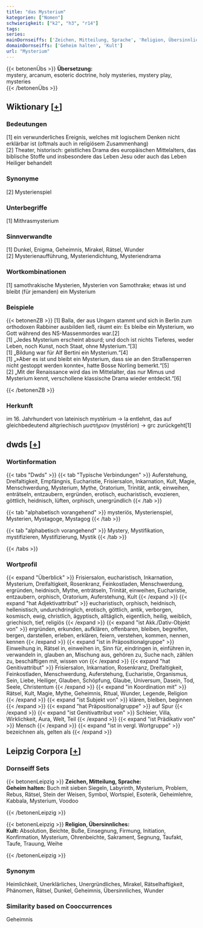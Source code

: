 ```yaml
---
title: "das Mysterium"
kategorien: ["Nomen"]
schwierigkeit: ["k2", "h3", "r14"]
tags:
series:
mainDornseiffs: ['Zeichen, Mitteilung, Sprache', 'Religion, Übersinnliches']
domainDornseiffs: ['Geheim halten', 'Kult']
url: "Mysterium"
---
```


{{< betonenÜbs >}}
**Übersetzung:**  
mystery, arcanum, esoteric doctrine, holy mysteries, mystery play, mysteries  
{{< /betonenÜbs >}}

## Wiktionary [[+](https://de.wiktionary.org/wiki/Mysterium)]

### Bedeutungen
[1] ein verwunderliches Ereignis, welches mit logischem Denken nicht erklärbar ist (oftmals auch in religiösem Zusammenhang)  
[2] Theater, historisch: geistliches Drama des europäischen Mittelalters, das biblische Stoffe und insbesondere das Leben Jesu oder auch das Leben Heiliger behandelt  

### Synonyme
[2] Mysterienspiel  

### Unterbegriffe
[1] Mithrasmysterium  

### Sinnverwandte
[1] Dunkel, Enigma, Geheimnis, Mirakel, Rätsel, Wunder  
[2] Mysterienaufführung, Mysteriendichtung, Mysteriendrama  

### Wortkombinationen
[1] samothrakische Mysterien, Mysterien von Samothrake; etwas ist und bleibt (für jemanden) ein Mysterium  

### Beispiele
{{< betonenZB >}}
[1] Balla, der aus Ungarn stammt und sich in Berlin zum orthodoxen Rabbiner ausbilden ließ, räumt ein: Es bleibe ein Mysterium, wo Gott während des NS-Massenmordes war.[2]  
[1] „Jedes Mysterium erscheint absurd; und doch ist nichts Tieferes, weder Leben, noch Kunst, noch Staat, ohne Mysterium.“[3]  
[1] „Bildung war für Alf Bertini ein Mysterium.“[4]  
[1] „»Aber es ist und bleibt ein Mysterium, dass sie an den Straßensperren nicht gestoppt werden konnte«, hatte Bosse Norling bemerkt.“[5]  
[2] „Mit der Renaissance wird das im Mittelalter, das nur Mimus und Mysterium kennt, verschollene klassische Drama wieder entdeckt.“[6]  

{{< /betonenZB >}}
### Herkunft
im 16. Jahrhundert von lateinisch mystērium → la entlehnt, das auf gleichbedeutend altgriechisch μυστήριον (mystḗrion) → grc zurückgeht[1]  



## dwds [[+](https://www.dwds.de/wb/Mysterium)]

### Wortinformation
{{< tabs "Dwds" >}}
{{< tab "Typische Verbindungen" >}}
Auferstehung, Dreifaltigkeit, Empfängnis, Eucharistie, Frisiersalon, Inkarnation, Kult, Magie, Menschwerdung, Mysterium, Mythe, Oratorium, Trinität, antik, einweihen, enträtseln, entzaubern, ergründen, erotisch, eucharistisch, evozieren, göttlich, heidnisch, lüften, orphisch, unergründlich
{{< /tab >}}

{{< tab "alphabetisch vorangehend" >}}
mysteriös, Mysterienspiel, Mysterien, Mystagoge, Mystagog
{{< /tab >}}

{{< tab "alphabetisch vorangehend" >}}
Mystery, Mystifikation, mystifizieren, Mystifizierung, Mystik
{{< /tab >}}

{{< /tabs >}}

### Wortprofil
{{< expand "Überblick" >}} Frisiersalon, eucharistisch, Inkarnation, Mysterium, Dreifaltigkeit, Rosenkranz, Feinkostladen, Menschwerdung, ergründen, heidnisch, Mythe, enträtseln, Trinität, einweihen, Eucharistie, entzaubern, orphisch, Oratorium, Auferstehung, Kult {{< /expand >}}
{{< expand "hat Adjektivattribut" >}} eucharistisch, orphisch, heidnisch, hellenistisch, undurchdringlich, erotisch, göttlich, antik, verborgen, kosmisch, ewig, christlich, ägyptisch, alltäglich, eigentlich, heilig, weiblich, griechisch, tief, religiös {{< /expand >}}
{{< expand "ist Akk./Dativ-Objekt von" >}} ergründen, erkunden, aufklären, offenbaren, bleiben, begreifen, bergen, darstellen, erleben, erklären, feiern, verstehen, kommen, nennen, kennen {{< /expand >}}
{{< expand "ist in Präpositionalgruppe" >}} Einweihung in, Rätsel in, einweihen in, Sinn für, eindringen in, einführen in, verwandeln in, glauben an, Mischung aus, gehören zu, Suche nach, zählen zu, beschäftigen mit, wissen von {{< /expand >}}
{{< expand "hat Genitivattribut" >}} Frisiersalon, Inkarnation, Rosenkranz, Dreifaltigkeit, Feinkostladen, Menschwerdung, Auferstehung, Eucharistie, Organismus, Sein, Liebe, Heiliger, Glauben, Schöpfung, Glaube, Universum, Dasein, Tod, Seele, Christentum {{< /expand >}}
{{< expand "in Koordination mit" >}} Rätsel, Kult, Magie, Mythe, Geheimnis, Ritual, Wunder, Legende, Religion {{< /expand >}}
{{< expand "ist Subjekt von" >}} klären, bleiben, beginnen {{< /expand >}}
{{< expand "hat Präpositionalgruppe" >}} auf Spur {{< /expand >}}
{{< expand "ist Genitivattribut von" >}} Schleier, Villa, Wirklichkeit, Aura, Welt, Teil {{< /expand >}}
{{< expand "ist Prädikativ von" >}} Mensch {{< /expand >}}
{{< expand "ist in vergl. Wortgruppe" >}} bezeichnen als, gelten als {{< /expand >}}

## Leipzig Corpora [[+](https://corpora.uni-leipzig.de/en/res?word=Mysterium&corpusId=deu_newscrawl-public_2018)]

### Dornseiff Sets
{{< betonenLeipzig >}}
**Zeichen, Mitteilung, Sprache:**  
**Geheim halten:** Buch mit sieben Siegeln, Labyrinth, Mysterium, Problem, Rebus, Rätsel, Stein der Weisen, Symbol, Wortspiel, Esoterik, Geheimlehre, Kabbala, Mysterium, Voodoo  

{{< /betonenLeipzig >}}


{{< betonenLeipzig >}}
**Religion, Übersinnliches:**  
**Kult:** Absolution, Beichte, Buße, Einsegnung, Firmung, Initiation, Konfirmation, Mysterium, Ohrenbeichte, Sakrament, Segnung, Taufakt, Taufe, Trauung, Weihe  

{{< /betonenLeipzig >}}

### Synonym
Heimlichkeit, Unerklärliches, Unergründliches, Mirakel, Rätselhaftigkeit, Phänomen, Rätsel, Dunkel, Geheimnis, Übersinnliches, Wunder


### Similarity based on Cooccurrences
Geheimnis


